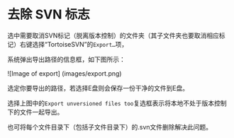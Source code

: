 # 去除 SVN 标志

选中需要取消SVN标记（脱离版本控制）的文件夹（其子文件夹也要取消相应标记）右键选择“TortoiseSVN”的`Export…`项，
          
系统弹出导出路径的信息框，如下图所示：

![Image of export]
(images/export.png)

选定你要导出的路径，若选择E盘则会保存一份干净的文件到E盘。 

选择上图中的`Export unversioned files too`复选框表示将本地不处于版本控制下的文件一起导出。 

也可将每个文件目录下（包括子文件目录下）的.svn文件删除解决此问题。

